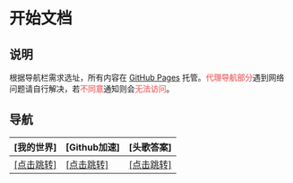 # 开始文档

## 说明

根据导航栏需求选址，所有内容在 [GitHub Pages](https://github.com/) 托管。<strong style="color: #F08080;">代理导航部分</strong>遇到网络问题请自行解决，若<strong style="color: #F08080;">不同意</strong>通知则会<strong style="color: #F08080;">无法访问</strong>。

## 导航

| [我的世界] | [Github加速] | [头歌答案] |
| --- | --- | --- |
| [[点击跳转]](https://tavernce.shop/) | [[点击跳转]](../zh/Github/Github520.md) | [[点击跳转]](../zh/Git/git-code) |


